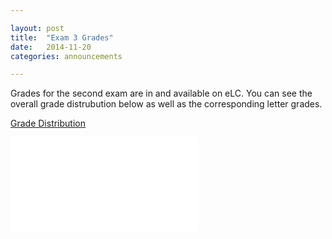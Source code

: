 ```yaml
---

layout: post
title:  "Exam 3 Grades"
date:   2014-11-20
categories: announcements 

---
```


Grades for the second exam are in and available on eLC. You can see the overall grade distrubution below as well as the corresponding letter grades.

[Grade Distribution][grades]

![Grade Distribution](/calc2/exam3_grade_distribution.pdf)

[grades]: /calc2/exam3_grade_distribution.pdf

